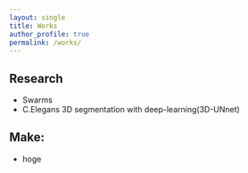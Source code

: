 ```yaml
---
layout: single
title: Works
author_profile: true
permalink: /works/
---
```


## Research
- Swarms
- C.Elegans 3D segmentation with deep-learning(3D-UNnet)

## Make:
- hoge 
